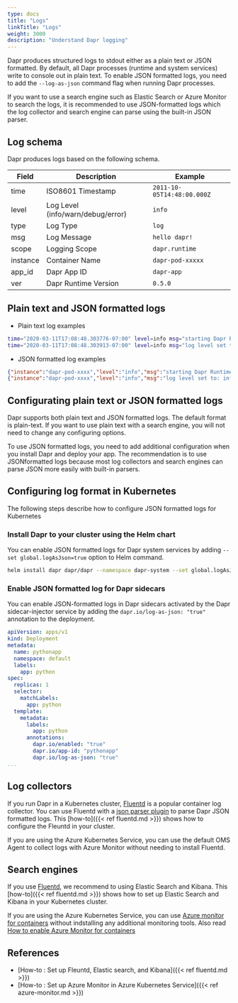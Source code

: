 ```yaml
---
type: docs
title: "Logs"
linkTitle: "Logs"
weight: 3000
description: "Understand Dapr logging"
---
```


Dapr produces structured logs to stdout either as a plain text or JSON formatted. By default, all Dapr processes (runtime and system services) write to console out in plain text. To enable JSON formatted logs, you need to add the `--log-as-json` command flag when running Dapr processes. 

If you want to use a search engine such as Elastic Search or Azure Monitor to search the logs, it is recommended to use JSON-formatted logs which the log collector and search engine can parse using the built-in JSON parser.

## Log schema

Dapr produces logs based on the following schema.

| Field | Description       | Example |
|-------|-------------------|---------|
| time  | ISO8601 Timestamp | `2011-10-05T14:48:00.000Z` |
| level | Log Level (info/warn/debug/error) | `info` |
| type  | Log Type | `log` |
| msg   | Log Message | `hello dapr!` |
| scope | Logging Scope | `dapr.runtime` |
| instance | Container Name | `dapr-pod-xxxxx` |
| app_id | Dapr App ID | `dapr-app` |
| ver | Dapr Runtime Version | `0.5.0` |

## Plain text and JSON formatted logs

* Plain text log examples
```bash
time="2020-03-11T17:08:48.303776-07:00" level=info msg="starting Dapr Runtime -- version 0.5.0-rc.3 -- commit v0.3.0-rc.0-155-g5dfcf2e" instance=dapr-pod-xxxx scope=dapr.runtime type=log ver=0.5.0-rc.3
time="2020-03-11T17:08:48.303913-07:00" level=info msg="log level set to: info" instance=dapr-pod-xxxx scope=dapr.runtime type=log ver=0.5.0-rc.3
```

* JSON formatted log examples
```json
{"instance":"dapr-pod-xxxx","level":"info","msg":"starting Dapr Runtime -- version 0.5.0-rc.3 -- commit v0.3.0-rc.0-155-g5dfcf2e","scope":"dapr.runtime","time":"2020-03-11T17:09:45.788005Z","type":"log","ver":"0.5.0-rc.3"}
{"instance":"dapr-pod-xxxx","level":"info","msg":"log level set to: info","scope":"dapr.runtime","time":"2020-03-11T17:09:45.788075Z","type":"log","ver":"0.5.0-rc.3"}
```

## Configurating plain text or JSON formatted logs

Dapr supports both plain text and JSON formatted logs. The default format is plain-text. If you want to use plain text with a search engine, you will not need to change any configuring options.

To use JSON formatted logs, you need to add additional configuration  when you install Dapr and deploy your app. The recommendation is to use JSONformatted logs because most log collectors and search engines can parse JSON more easily with built-in parsers.

## Configuring log format in Kubernetes
The following steps describe how to configure JSON formatted logs for Kubernetes

### Install Dapr to your cluster using the Helm chart

You can enable JSON formatted logs for Dapr system services by adding `--set global.logAsJson=true` option to Helm command.

```bash
helm install dapr dapr/dapr --namespace dapr-system --set global.logAsJson=true
```

### Enable JSON formatted log for Dapr sidecars 

You can enable JSON-formatted logs in Dapr sidecars activated by the Dapr sidecar-injector service by adding the `dapr.io/log-as-json: "true"` annotation to the deployment.

```yaml
apiVersion: apps/v1
kind: Deployment
metadata:
  name: pythonapp
  namespace: default
  labels:
    app: python
spec:
  replicas: 1
  selector:
    matchLabels:
      app: python
  template:
    metadata:
      labels:
        app: python
      annotations:
        dapr.io/enabled: "true"
        dapr.io/app-id: "pythonapp"
        dapr.io/log-as-json: "true"
...
```

## Log collectors

If you run Dapr in a Kubernetes cluster, [Fluentd](https://www.fluentd.org/) is a popular container log collector. You can use Fluentd with a [json parser plugin](https://docs.fluentd.org/parser/json) to parse Dapr JSON formatted logs. This [how-to]({{< ref fluentd.md >}}) shows how to configure the Fleuntd in your cluster.

If you are using the Azure Kubernetes Service, you can use the default OMS Agent to collect logs with Azure Monitor without needing to install Fluentd.

## Search engines

If you use [Fluentd](https://www.fluentd.org/), we recommend to using Elastic Search and Kibana. This [how-to]({{< ref fluentd.md >}}) shows how to set up Elastic Search and Kibana in your Kubernetes cluster.

If you are using the Azure Kubernetes Service, you can use [Azure monitor for containers](https://docs.microsoft.com/en-us/azure/azure-monitor/insights/container-insights-overview) without indstalling any additional monitoring tools. Also read [How to enable Azure Monitor for containers](https://docs.microsoft.com/en-us/azure/azure-monitor/insights/container-insights-onboard)

## References

- [How-to : Set up Fleuntd, Elastic search, and Kibana]({{< ref fluentd.md >}})
- [How-to : Set up Azure Monitor in Azure Kubernetes Service]({{< ref azure-monitor.md >}})
